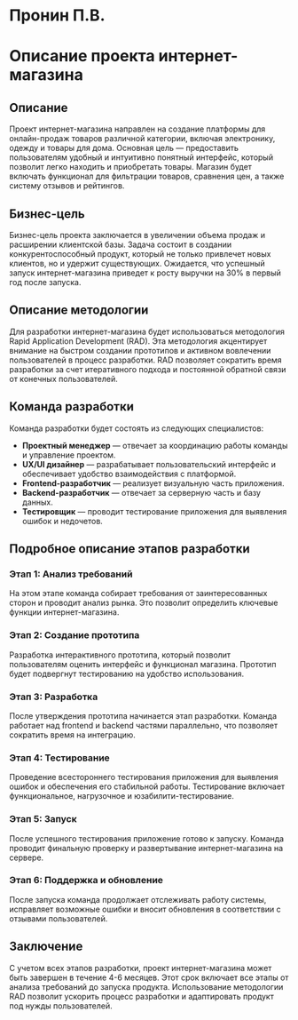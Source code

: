 # Пронин П.В.
# Описание проекта интернет-магазина

## Описание
Проект интернет-магазина направлен на создание платформы для онлайн-продаж товаров различной категории, включая электронику, одежду и товары для дома. Основная цель — предоставить пользователям удобный и интуитивно понятный интерфейс, который позволит легко находить и приобретать товары. Магазин будет включать функционал для фильтрации товаров, сравнения цен, а также систему отзывов и рейтингов.

## Бизнес-цель
Бизнес-цель проекта заключается в увеличении объема продаж и расширении клиентской базы. Задача состоит в создании конкурентоспособный продукт, который не только привлечет новых клиентов, но и удержит существующих. Ожидается, что успешный запуск интернет-магазина приведет к росту выручки на 30% в первый год после запуска.

## Описание методологии
Для разработки интернет-магазина будет использоваться методология Rapid Application Development (RAD). Эта методология акцентирует внимание на быстром создании прототипов и активном вовлечении пользователей в процесс разработки. RAD позволяет сократить время разработки за счет итеративного подхода и постоянной обратной связи от конечных пользователей.

## Команда разработки
Команда разработки будет состоять из следующих специалистов:
- **Проектный менеджер** — отвечает за координацию работы команды и управление проектом.
- **UX/UI дизайнер** — разрабатывает пользовательский интерфейс и обеспечивает удобство взаимодействия с платформой.
- **Frontend-разработчик** — реализует визуальную часть приложения.
- **Backend-разработчик** — отвечает за серверную часть и базу данных.
- **Тестировщик** — проводит тестирование приложения для выявления ошибок и недочетов.

## Подробное описание этапов разработки

### Этап 1: Анализ требований
На этом этапе команда собирает требования от заинтересованных сторон и проводит анализ рынка. Это позволит определить ключевые функции интернет-магазина.

### Этап 2: Создание прототипа
Разработка интерактивного прототипа, который позволит пользователям оценить интерфейс и функционал магазина. Прототип будет подвергнут тестированию на удобство использования.

### Этап 3: Разработка
После утверждения прототипа начинается этап разработки. Команда работает над frontend и backend частями параллельно, что позволяет сократить время на интеграцию.

### Этап 4: Тестирование
Проведение всестороннего тестирования приложения для выявления ошибок и обеспечения его стабильной работы. Тестирование включает функциональное, нагрузочное и юзабилити-тестирование.

### Этап 5: Запуск
После успешного тестирования приложение готово к запуску. Команда проводит финальную проверку и развертывание интернет-магазина на сервере.

### Этап 6: Поддержка и обновление
После запуска команда продолжает отслеживать работу системы, исправляет возможные ошибки и вносит обновления в соответствии с отзывами пользователей.

## Заключение
С учетом всех этапов разработки, проект интернет-магазина может быть завершен в течение 4-6 месяцев. Этот срок включает все этапы от анализа требований до запуска продукта. Использование методологии RAD позволит ускорить процесс разработки и адаптировать продукт под нужды пользователей.